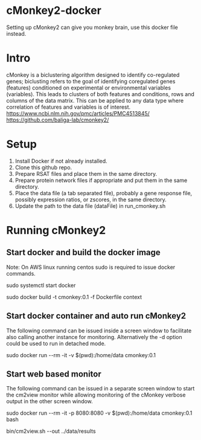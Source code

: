 # cMonkey2-docker
Setting up cMonkey2 can give you monkey brain, use this docker file instead.

# Intro
cMonkey is a biclustering algorithm designed to identify co-regulated genes; biclusting refers to the goal of identifying coregulated genes (features) conditioned on experimental or environmental variables (variables). This leads to clusters of both features and conditions, rows and columns of the data matrix.  This can be applied to any data type where correlation of features and variables is of interest. 
https://www.ncbi.nlm.nih.gov/pmc/articles/PMC4513845/
https://github.com/baliga-lab/cmonkey2/


# Setup
1. Install Docker if not already installed.
2. Clone this github repo.
3. Prepare RSAT files and place them in the same directory.
4. Prepare protein network files if appropriate and put them in the same directory.
5. Place the data file (a tab separated file), probably a gene response file, possibly expression ratios, or zscores, in the same directory.
6. Update the path to the data file (dataFile) in run_cmonkey.sh

# Running cMonkey2
## Start docker and build the docker image
Note: On AWS linux running centos sudo is required to issue docker commands.

sudo systemctl start docker

sudo docker build -t cmonkey:0.1 -f Dockerfile context

## Start docker container and auto run cMonkey2
The following command can be issued inside a screen window to facilitate also calling another instance for monitoring.  Alternatively the -d option could be used to run in detached mode.

sudo docker run --rm -it -v $(pwd):/home/data cmonkey:0.1

## Start web based monitor
The following command can be issued in a separate screen window to start the cm2view monitor while allowing monitoring of the cMonkey verbose output in the other screen window.

sudo docker run --rm -it -p 8080:8080 -v $(pwd):/home/data cmonkey:0.1 bash

bin/cm2view.sh --out ../data/results
